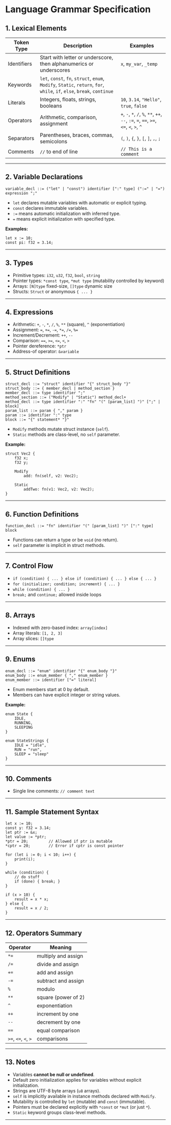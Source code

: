 # Language Grammar Specification

## 1. Lexical Elements

| Token Type  | Description                                                                                                             | Examples                                                                              |
| ----------- | ----------------------------------------------------------------------------------------------------------------------- | ------------------------------------------------------------------------------------- |
| Identifiers | Start with letter or underscore, then alphanumerics or underscores                                                      | `x`, `my_var`, `_temp`                                                                |
| Keywords    | `let`, `const`, `fn`, `struct`, `enum`, `Modify`, `Static`, `return`, `for`, `while`, `if`, `else`, `break`, `continue` |                                                                                       |
| Literals    | Integers, floats, strings, booleans                                                                                     | `10`, `3.14`, `"Hello"`, `true`, `false`                                              |
| Operators   | Arithmetic, comparison, assignment                                                                                      | `+`, `-`, `*`, `/`, `%`, `**`, `++`, `--`, `:=`, `=`, `==`, `>=`, `<=`, `<`, `>`, `^` |
| Separators  | Parentheses, braces, commas, semicolons                                                                                 | `(`, `)`, `{`, `}`, `[`, `]`, `,`, `;`                                                |
| Comments    | `//` to end of line                                                                                                     | `// This is a comment`                                                                |

---

## 2. Variable Declarations

```ebnf
variable_decl ::= ("let" | "const") identifier [":" type] (":=" | "=") expression ";"
```

* `let` declares mutable variables with automatic or explicit typing.
* `const` declares immutable variables.
* `:=` means automatic initialization with inferred type.
* `=` means explicit initialization with specified type.

**Examples:**

```plaintext
let x := 10;
const pi: f32 = 3.14;
```

---

## 3. Types

* Primitive types: `i32`, `u32`, `f32`, `bool`, `string`
* Pointer types: `*const type`, `*mut type` (mutability controlled by keyword)
* Arrays: `[N]type` fixed-size, `[]type` dynamic size
* Structs: `Struct` or anonymous `{ ... }`

---

## 4. Expressions

* Arithmetic: `+`, `-`, `*`, `/`, `%`, `**` (square), `^` (exponentiation)
* Assignment: `=`, `+=`, `-=`, `*=`, `/=`, `%=`
* Increment/Decrement: `++`, `--`
* Comparison: `==`, `>=`, `<=`, `<`, `>`
* Pointer dereference: `*ptr`
* Address-of operator: `&variable`

---

## 5. Struct Definitions

```ebnf
struct_decl ::= "struct" identifier "{" struct_body "}"
struct_body ::= { member_decl | method_section }
member_decl ::= type identifier ";"
method_section ::= ("Modify" | "Static") method_decl+
method_decl ::= type identifier ":" "fn" "(" [param_list] ")" [";" | block]
param_list ::= param { "," param }
param ::= identifier ":" type
block ::= "{" statement* "}"
```

* `Modify` methods mutate struct instance (`self`).
* `Static` methods are class-level, no `self` parameter.

**Example:**

```plaintext
struct Vec2 {
    f32 x;
    f32 y;

    Modify
        add: fn(self, v2: Vec2);

    Static
        addTwo: fn(v1: Vec2, v2: Vec2);
}
```

---

## 6. Function Definitions

```ebnf
function_decl ::= "fn" identifier "(" [param_list] ")" [":" type] block
```

* Functions can return a type or be `void` (no return).
* `self` parameter is implicit in struct methods.

---

## 7. Control Flow

* `if (condition) { ... } else if (condition) { ... } else { ... }`
* `for (initializer; condition; increment) { ... }`
* `while (condition) { ... }`
* `break;` and `continue;` allowed inside loops

---

## 8. Arrays

* Indexed with zero-based index: `array[index]`
* Array literals: `[1, 2, 3]`
* Array slices: `[]type`

---

## 9. Enums

```ebnf
enum_decl ::= "enum" identifier "{" enum_body "}"
enum_body ::= enum_member { "," enum_member }
enum_member ::= identifier ["=" literal]
```

* Enum members start at 0 by default.
* Members can have explicit integer or string values.

**Example:**

```plaintext
enum State {
    IDLE,
    RUNNING,
    SLEEPING
}

enum StateStrings {
    IDLE = "idle",
    RUN = "run",
    SLEEP = "sleep"
}
```

---

## 10. Comments

* Single line comments: `// comment text`

---

## 11. Sample Statement Syntax

```plaintext
let x := 10;
const y: f32 = 3.14;
let ptr := &x;
let value := *ptr;
*ptr = 20;         // Allowed if ptr is mutable
*cptr = 20;        // Error if cptr is const pointer

for (let i := 0; i < 10; i++) {
    print(i);
}

while (condition) {
    // do stuff
    if (done) { break; }
}

if (x > 10) {
    result = x * x;
} else {
    result = x / 2;
}
```

---

## 12. Operators Summary

| Operator             | Meaning             |
| -------------------- | ------------------- |
| `*=`                 | multiply and assign |
| `/=`                 | divide and assign   |
| `+=`                 | add and assign      |
| `-=`                 | subtract and assign |
| `%`                  | modulo              |
| `**`                 | square (power of 2) |
| `^`                  | exponentiation      |
| `++`                 | increment by one    |
| `--`                 | decrement by one    |
| `==`                 | equal comparison    |
| `>=`, `<=`, `<`, `>` | comparisons         |

---

## 13. Notes

* Variables **cannot be null or undefined**.
* Default zero initialization applies for variables without explicit initialization.
* Strings are UTF-8 byte arrays (`u8` arrays).
* `self` is implicitly available in instance methods declared with `Modify`.
* Mutability is controlled by `let` (mutable) and `const` (immutable).
* Pointers must be declared explicitly with `*const` or `*mut` (or just `*`).
* `Static` keyword groups class-level methods.

---
